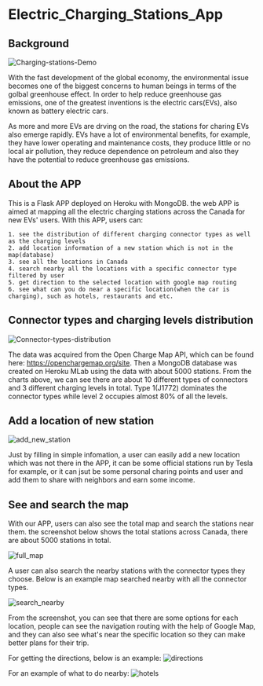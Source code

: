 # Electric_Charging_Stations_App

## Background

![Charging-stations-Demo](Electric_Charging_Stations/static/img/ChargingStation.jpg)

With the fast development of the global economy, the environmental issue becomes one of the biggest concerns to human beings in terms of the golbal greenhouse effect. In order to help reduce greenhouse gas emissions, one of the greatest inventions is the electric cars(EVs), also known as battery electric cars.

As more and more EVs are drving on the road, the stations for charing EVs also emerge rapidly. EVs have a lot of environmental benefits, for example, they have lower operating and maintenance costs, they produce little or no local air pollution, they reduce dependence on petroleum and also they have the potential to reduce greenhouse gas emissions.

## About the APP

This is a Flask APP deployed on Heroku with MongoDB. the web APP is aimed at mapping all the electric charging stations across the Canada for new EVs' users. With this APP, users can:

    1. see the distribution of different charging connector types as well as the charging levels
    2. add location information of a new station which is not in the map(database)
    3. see all the locations in Canada
    4. search nearby all the locations with a specific connector type filtered by user
    5. get direction to the selected location with google map routing
    6. see what can you do near a specific location(when the car is charging), such as hotels, restaurants and etc.

## Connector types and charging levels distribution

![Connector-types-distribution](Electric_Charging_Stations/static/img/connector_types_and_levels.PNG)

The data was acquired from the Open Charge Map API, which can be found here: https://openchargemap.org/site. Then a MongoDB database was created on Heroku MLab using the data with about 5000 stations. From the charts above, we can see there are about 10 different types of connectors and 3 different charging levels in total. Type 1(J1772) dominates the connector types while level 2 occupies almost 80% of all the levels.

## Add a location of new station

![add_new_station](Electric_Charging_Stations/static/img/add_location.PNG)

Just by filling in simple infomation, a user can easily add a new location which was not there in the APP, it can be some official stations run by Tesla for example, or it can jsut be some personal charing points and user and add them to share with neighbors and earn some income.

## See and search the map

With our APP, users can also see the total map and search the stations near them. the screenshot below shows the total stations across Canada, there are about 5000 stations in total.

![full_map](Electric_Charging_Stations/static/img/Full_map.PNG)

A user can also search the nearby stations with the connector types they choose. Below is an example map searched nearby  with all the connector types.

![search_nearby](Electric_Charging_Stations/static/img/search_nearby.PNG)

From the screenshot, you can see that there are some options for each location, people can see the navigation routing with the help of Google Map, and they can also see what's near the specific location so they can make better plans for their trip.

For getting the directions, below is an example:
![directions](Electric_Charging_Stations/static/img/Google_routing.PNG)

For an example of what to do nearby:
![hotels](Electric_Charging_Stations/static/img/hotels_nearby.PNG)
